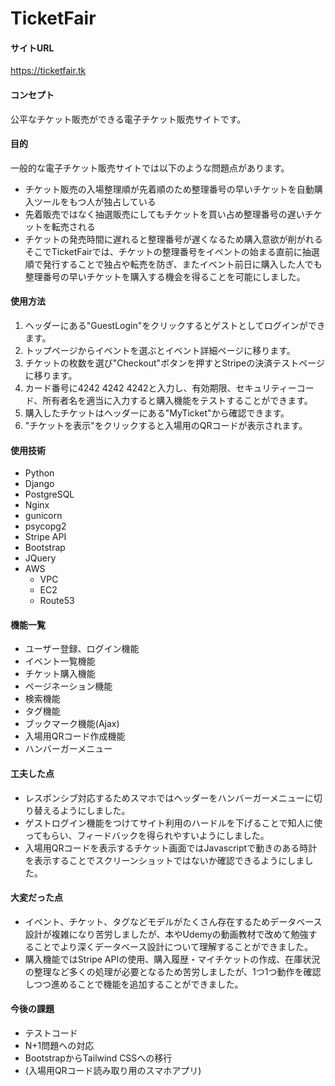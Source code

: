 # TicketFair

#### サイトURL
https://ticketfair.tk

#### コンセプト
公平なチケット販売ができる電子チケット販売サイトです。

####  目的
一般的な電子チケット販売サイトでは以下のような問題点があります。
- チケット販売の入場整理順が先着順のため整理番号の早いチケットを自動購入ツールをもつ人が独占している
- 先着販売ではなく抽選販売にしてもチケットを買い占め整理番号の遅いチケットを転売される
- チケットの発売時間に遅れると整理番号が遅くなるため購入意欲が削がれる
そこでTicketFairでは、チケットの整理番号をイベントの始まる直前に抽選順で発行することで独占や転売を防ぎ、またイベント前日に購入した人でも整理番号の早いチケットを購入する機会を得ることを可能にしました。

#### 使用方法
1. ヘッダーにある"GuestLogin"をクリックするとゲストとしてログインができます。
2. トップページからイベントを選ぶとイベント詳細ページに移ります。
3. チケットの枚数を選び"Checkout"ボタンを押すとStripeの決済テストページに移ります。
4. カード番号に4242 4242 4242と入力し、有効期限、セキュリティーコード、所有者名を適当に入力すると購入機能をテストすることができます。
5. 購入したチケットはヘッダーにある"MyTicket"から確認できます。
6. "チケットを表示"をクリックすると入場用のQRコードが表示されます。

#### 使用技術
- Python
- Django
- PostgreSQL
- Nginx
- gunicorn
- psycopg2
- Stripe API
- Bootstrap
- JQuery
- AWS
  - VPC
  - EC2
  - Route53

#### 機能一覧
- ユーザー登録、ログイン機能
- イベント一覧機能
- チケット購入機能
- ページネーション機能
- 検索機能
- タグ機能
- ブックマーク機能(Ajax)
- 入場用QRコード作成機能
- ハンバーガーメニュー

#### 工夫した点
-  レスポンシブ対応するためスマホではヘッダーをハンバーガーメニューに切り替えるようにしました。
-  ゲストログイン機能をつけてサイト利用のハードルを下げることで知人に使ってもらい、フィードバックを得られやすいようにしました。
-  入場用QRコードを表示するチケット画面ではJavascriptで動きのある時計を表示することでスクリーンショットではないか確認できるようにしました。

#### 大変だった点
- イベント、チケット、タグなどモデルがたくさん存在するためデータベース設計が複雑になり苦労しましたが、本やUdemyの動画教材で改めて勉強することでより深くデータベース設計について理解することができました。
-  購入機能ではStripe APIの使用、購入履歴・マイチケットの作成、在庫状況の整理など多くの処理が必要となるため苦労しましたが、1つ1つ動作を確認しつつ進めることで機能を追加することができました。

####  今後の課題
- テストコード
- N+1問題への対応
- BootstrapからTailwind CSSへの移行
- (入場用QRコード読み取り用のスマホアプリ)
